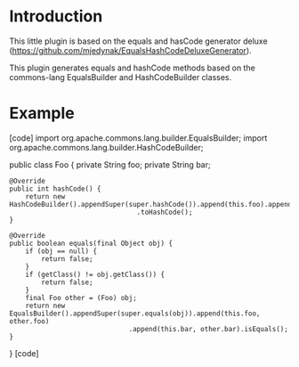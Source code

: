 # Introduction #

This little plugin is based on the equals and hasCode generator deluxe
(https://github.com/mjedynak/EqualsHashCodeDeluxeGenerator).

This plugin generates equals and hashCode methods based on the commons-lang
EqualsBuilder and HashCodeBuilder classes.

# Example #

[code]
import org.apache.commons.lang.builder.EqualsBuilder;
import org.apache.commons.lang.builder.HashCodeBuilder;

public class Foo {
    private String foo;
    private String bar;

    @Override
    public int hashCode() {
        return new HashCodeBuilder().appendSuper(super.hashCode()).append(this.foo).append(this.bar)
                                    .toHashCode();
    }

    @Override
    public boolean equals(final Object obj) {
        if (obj == null) {
            return false;
        }
        if (getClass() != obj.getClass()) {
            return false;
        }
        final Foo other = (Foo) obj;
        return new EqualsBuilder().appendSuper(super.equals(obj)).append(this.foo, other.foo)
                                  .append(this.bar, other.bar).isEquals();
    }
}
[code]